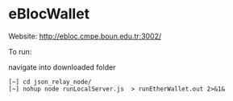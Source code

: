 # eBlocWallet

Website: http://ebloc.cmpe.boun.edu.tr:3002/

To run:

navigate into downloaded folder
```
[~] cd json_relay_node/
[~] nohup node runLocalServer.js  > runEtherWallet.out 2>&1&
```
